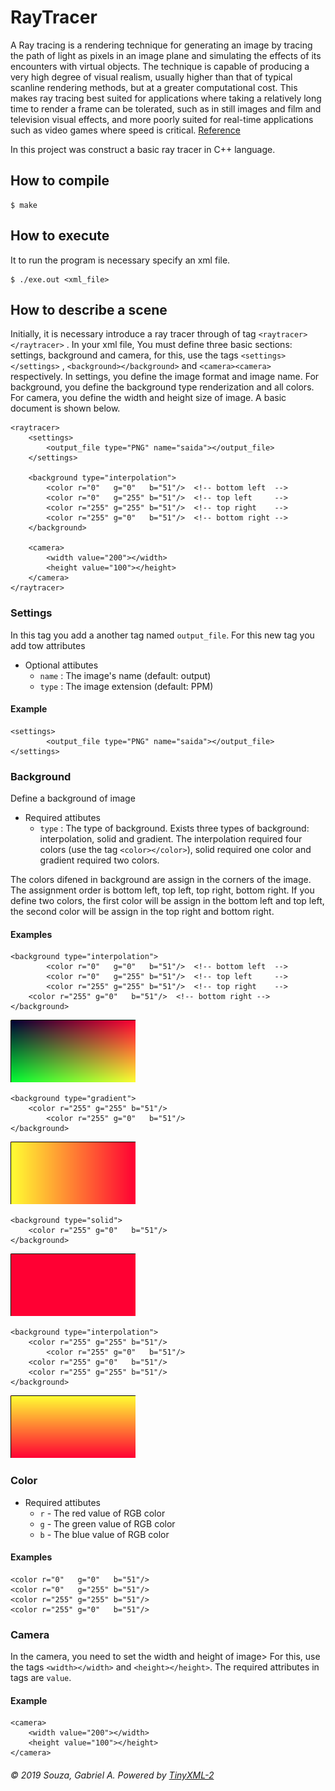 # RayTracer

A Ray tracing is a rendering technique for generating an image by tracing the path of light as pixels in an image plane and simulating the effects of its encounters with virtual objects. The technique is capable of producing a very high degree of visual realism, usually higher than that of typical scanline rendering methods, but at a greater computational cost. This makes ray tracing best suited for applications where taking a relatively long time to render a frame can be tolerated, such as in still images and film and television visual effects, and more poorly suited for real-time applications such as video games where speed is critical. [Reference](https://en.wikipedia.org/wiki/Ray_tracing_(graphics))

In this project was construct a basic ray tracer in C++ language.

## How to compile

~~~~
$ make
~~~~

## How to execute

It to run the program is necessary specify an xml file.

~~~~
$ ./exe.out <xml_file>
~~~~

## How to describe a scene
Initially, it is necessary introduce a ray tracer through of tag `<raytracer></raytracer>` . In your xml file, You must define three basic sections: settings, background and camera, for this, use the tags `<settings></settings>` , `<background></background>` and `<camera><camera>` respectively. In settings, you define the image format and image name. For background, you define the background type renderization and all colors. For camera, you define the width and height size of image. A basic document is shown below.

~~~~
<raytracer>
	<settings>
    	<output_file type="PNG" name="saida"></output_file>
 	</settings>

	<background type="interpolation">
   		<color r="0"   g="0"   b="51"/>  <!-- bottom left  -->
   		<color r="0"   g="255" b="51"/>  <!-- top left     -->
   		<color r="255" g="255" b="51"/>  <!-- top right    -->
   		<color r="255" g="0"   b="51"/>  <!-- bottom right -->
 	</background>

	<camera>
		<width value="200"></width>
		<height value="100"></height>
	</camera>
</raytracer>
~~~~

### Settings

In this tag you add a another tag named `output_file`. For this new tag you add tow attributes

* Optional attibutes
	- `name`  : The image's name (default: output)
	- `type`  : The image extension (default: PPM)
	
#### Example
~~~~
<settings>
    	<output_file type="PNG" name="saida"></output_file>
</settings>
~~~~

### Background

Define a background of image

* Required attibutes
	- `type`  : The type of background. Exists three types of background: interpolation, solid and gradient. The interpolation required four colors (use the tag `<color></color>`), solid required one color and gradient required two colors.

The colors difened in background are assign in the corners of the image. The assignment order is bottom left, top left, top right, bottom right. If you define two colors, the first color will be assign in the bottom left and top left, the second color will be assign in the top right and bottom right. 

#### Examples
~~~~
<background type="interpolation">
      	<color r="0"   g="0"   b="51"/>  <!-- bottom left  -->
      	<color r="0"   g="255" b="51"/>  <!-- top left     -->
      	<color r="255" g="255" b="51"/>  <!-- top right    -->
 	<color r="255" g="0"   b="51"/>  <!-- bottom right -->
</background>
~~~~

![alt text](https://github.com/GabrielArSouza/RayTracer/blob/master/imgs/saida.png) 

~~~~
<background type="gradient">
 	<color r="255" g="255" b="51"/>
      	<color r="255" g="0"   b="51"/>
</background>
~~~~

![alt text](https://github.com/GabrielArSouza/RayTracer/blob/master/imgs/saida2.png) 

~~~~
<background type="solid">
	<color r="255" g="0"   b="51"/> 
</background>
~~~~


![alt text](https://github.com/GabrielArSouza/RayTracer/blob/master/imgs/saida3.png) 

~~~~
<background type="interpolation">
	<color r="255" g="255" b="51"/>  
      	<color r="255" g="0"   b="51"/>  
	<color r="255" g="0"   b="51"/>
	<color r="255" g="255" b="51"/>
</background>
~~~~

![alt text](https://github.com/GabrielArSouza/RayTracer/blob/master/imgs/saida4.png) 

### Color

* Required attibutes
	- `r` - The red value of RGB color
	- `g` - The green value of RGB color
	- `b` - The blue value of RGB color

#### Examples
~~~~
<color r="0"   g="0"   b="51"/> 
<color r="0"   g="255" b="51"/> 
<color r="255" g="255" b="51"/> 
<color r="255" g="0"   b="51"/>  
~~~~

### Camera

In the camera, you need to set the width and height of image> For this, use the tags `<width></width>` and `<height></height>`.
The required attributes in tags are `value`.

#### Example
~~~~
<camera>
	<width value="200"></width>
	<height value="100"></height>
</camera>
~~~~

###### © 2019 Souza, Gabriel A. Powered by [TinyXML-2](https://github.com/leethomason/tinyxml2)
